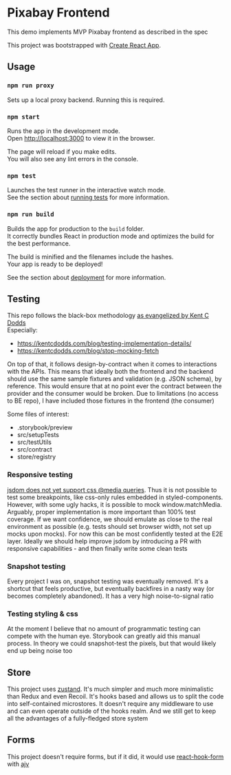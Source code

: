 # Pixabay Frontend

This demo implements MVP Pixabay frontend as described in the spec

This project was bootstrapped with [Create React App](https://github.com/facebook/create-react-app).

## Usage

### `npm run proxy`

Sets up a local proxy backend. Running this is required.

### `npm start`

Runs the app in the development mode.\
Open [http://localhost:3000](http://localhost:3000) to view it in the browser.

The page will reload if you make edits.\
You will also see any lint errors in the console.

### `npm test`

Launches the test runner in the interactive watch mode.\
See the section about [running tests](https://facebook.github.io/create-react-app/docs/running-tests) for more information.

### `npm run build`

Builds the app for production to the `build` folder.\
It correctly bundles React in production mode and optimizes the build for the best performance.

The build is minified and the filenames include the hashes.\
Your app is ready to be deployed!

See the section about [deployment](https://facebook.github.io/create-react-app/docs/deployment) for more information.

## Testing

This repo follows the black-box methodology [as evangelized by Kent C Dodds](https://kentcdodds.com/testing/)\
Especially:
- https://kentcdodds.com/blog/testing-implementation-details/
- https://kentcdodds.com/blog/stop-mocking-fetch

On top of that, it follows design-by-contract when it comes to interactions with the APIs. This means that ideally both the frontend and the backend should use the same sample fixtures and validation (e.g. JSON schema), by reference. This would ensure that at no point ever the contract between the provider and the consumer would be broken. Due to limitations (no access to BE repo), I have included those fixtures in the frontend (the consumer)

Some files of interest:
- .storybook/preview
- src/setupTests
- src/testUtils
- src/contract
- store/registry

### Responsive testing

[jsdom does not yet support css @media queries](https://github.com/jsdom/jsdom/blob/d6f8a97b5fb7709d6ad0215c1ae95fd4cab58489/lib/jsdom/level2/style.js#L29-L30). Thus it is not possible to test some breakpoints, like css-only rules embedded in styled-components. However, with some ugly hacks, it is possible to mock window.matchMedia. Arguably, proper implementation is more important than 100% test coverage. If we want confidence, we should emulate as close to the real environment as possible (e.g. tests should set browser width, not set up mocks upon mocks). For now this can be most confidently tested at the E2E layer. Ideally we should help improve jsdom by introducing a PR with responsive capabilities - and then finally write some clean tests

### Snapshot testing

Every project I was on, snapshot testing was eventually removed. It's a shortcut that feels productive, but eventually backfires in a nasty way (or becomes completely abandoned). It has a very high noise-to-signal ratio

### Testing styling & css

At the moment I believe that no amount of programmatic testing can compete with the human eye. Storybook can greatly aid this manual process. In theory we could snapshot-test the pixels, but that would likely end up being noise too

## Store

This project uses [zustand](https://www.npmjs.com/package/zustand). It's much simpler and much more minimalistic than Redux and even Recoil. It's hooks based and allows us to split the code into self-contained microstores. It doesn't require any middleware to use and can even operate outside of the hooks realm. And we still get to keep all the advantages of a fully-fledged store system

## Forms

This project doesn't require forms, but if it did, it would use [react-hook-form](https://www.npmjs.com/package/react-hook-form) with [ajv](https://www.npmjs.com/package/ajv)
